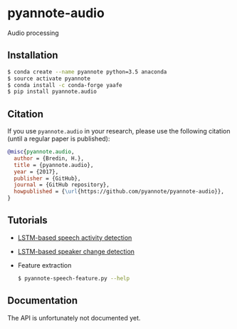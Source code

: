 # pyannote-audio

Audio processing

## Installation

```bash
$ conda create --name pyannote python=3.5 anaconda
$ source activate pyannote
$ conda install -c conda-forge yaafe
$ pip install pyannote.audio
```

## Citation

If you use `pyannote.audio` in your research, please use the following citation (until a regular paper is published):

```bibtex
@misc{pyannote.audio,
  author = {Bredin, H.},
  title = {pyannote.audio},
  year = {2017},
  publisher = {GitHub},
  journal = {GitHub repository},
  howpublished = {\url{https://github.com/pyannote/pyannote-audio}},
}
```

## Tutorials

 * [LSTM-based speech activity detection](tutorials/speech-activity-detection)
 * [LSTM-based speaker change detection](tutorials/change-detection)
 * Feature extraction

    ```bash
    $ pyannote-speech-feature.py --help
    ```
    

## Documentation

The API is unfortunately not documented yet.
